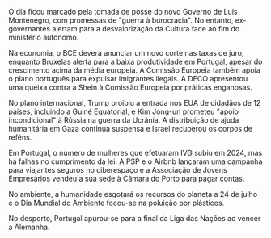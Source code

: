 O dia ficou marcado pela tomada de posse do novo Governo de Luís Montenegro, com promessas de "guerra à burocracia". No entanto, ex-governantes alertam para a desvalorização da Cultura face ao fim do ministério autónomo.

Na economia, o BCE deverá anunciar um novo corte nas taxas de juro, enquanto Bruxelas alerta para a baixa produtividade em Portugal, apesar do crescimento acima da média europeia. A Comissão Europeia também apoia o plano português para expulsar imigrantes ilegais. A DECO apresentou uma queixa contra a Shein à Comissão Europeia por práticas enganosas.

No plano internacional, Trump proibiu a entrada nos EUA de cidadãos de 12 países, incluindo a Guiné Equatorial, e Kim Jong-un prometeu "apoio incondicional" à Rússia na guerra da Ucrânia. A distribuição de ajuda humanitária em Gaza continua suspensa e Israel recuperou os corpos de reféns.

Em Portugal, o número de mulheres que efetuaram IVG subiu em 2024, mas há falhas no cumprimento da lei. A PSP e o Airbnb lançaram uma campanha para viajantes seguros no ciberespaço e a Associação de Jovens Empresários vendeu a sua sede à Câmara do Porto para pagar contas.

No ambiente, a humanidade esgotará os recursos do planeta a 24 de julho e o Dia Mundial do Ambiente focou-se na poluição por plásticos.

No desporto, Portugal apurou-se para a final da Liga das Nações ao vencer a Alemanha.